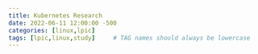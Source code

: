 ```yaml
---
title: Kubernetes Research
date: 2022-06-11 12:00:00 -500
categories: [linux,lpic]
tags: [lpic,linux,study]     # TAG names should always be lowercase
---
```

